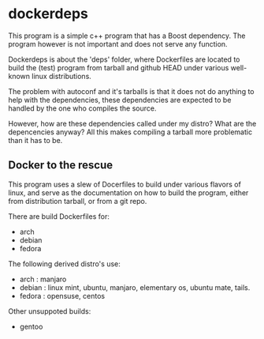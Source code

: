 dockerdeps
==========

This program is a simple c++ program that has a Boost dependency. The program however is not important and does not serve any function.

Dockerdeps is about the 'deps' folder, where Dockerfiles are located to build the (test) program from tarball and github HEAD under various well-known linux distributions.

The problem with autoconf and it's tarballs is that it does not do anything to help with the dependencies, these dependencies are expected to be handled by the one who compiles the source.

However, how are these dependencies called under my distro? What are the depencencies anyway? All this makes compiling a tarball more problematic than it has to be.

Docker to the rescue
--------------------

This program uses a slew of Docerfiles to build under various flavors of linux, and serve as the documentation on how to build the program, either from distribution tarball, or from a git repo.

There are build Dockerfiles for:
* arch
* debian
* fedora

The following derived distro's use:
* arch : manjaro
* debian : linux mint, ubuntu, manjaro, elementary os, ubuntu mate, tails.
* fedora : opensuse, centos

Other unsuppoted builds:
* gentoo


